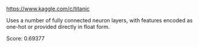 https://www.kaggle.com/c/titanic

Uses a number of fully connected neuron layers, with features encoded as one-hot or provided directly in float form.

Score: 0.69377